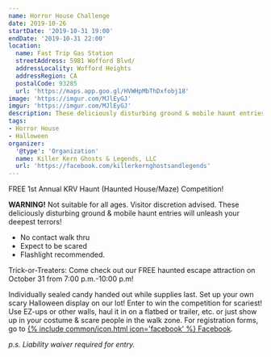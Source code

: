 ```yaml
---
name: Horror House Challenge
date: 2019-10-26
startDate: '2019-10-31 19:00'
endDate: '2019-10-31 22:00'
location:
  name: Fast Trip Gas Station
  streetAddress: 5981 Wofford Blvd/
  addressLocality: Wofford Heights
  addressRegion: CA
  postalCode: 93285
  url: 'https://maps.app.goo.gl/HVWHpMbThDxfobj18'
image: 'https://imgur.com/MJlEyGJ'
imgur: 'https://imgur.com/MJlEyGJ'
description: These deliciously disturbing ground & mobile haunt entries will unleash your deepest terrors!
tags:
- Horror House
- Halloween
organizer:
  '@type': 'Organization'
  name: Killer Kern Ghosts & Legends, LLC
  url: 'https://facebook.com/killerkernghostsandlegends'
---
```

FREE 1st Annual KRV Haunt (Haunted House/Maze) Competition!

**WARNING!** Not suitable for all ages. Visitor discretion advised.
These deliciously disturbing ground & mobile haunt entries will unleash your deepest terrors!

- No contact walk thru
- Expect to be scared
- Flashlight recommended.

Trick-or-Treaters: Come check out our FREE haunted escape attraction on October
31 from 7:00 p.m.-10:00 p.m!

Individually sealed candy handed out while supplies last. Set up your own scary
Halloween display on our lot! Enter to win the competition for scariest! Use EZ-ups
or other walls, haul it in on a flatbed or trailer, etc. or just show up in your
costume & scare people in the walk zone. For registration forms, go to [{% include common/icon.html icon='facebook' %} Facebook](https://facebook.com/killerkernghostsandlegends).

*p.s. Liability waiver required for entry.*
